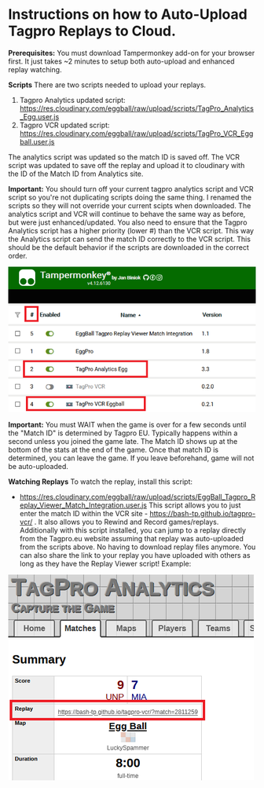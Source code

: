 # Instructions on how to Auto-Upload Tagpro Replays to Cloud.

**Prerequisites:**
You must download Tampermonkey add-on for your browser first. It just takes ~2 minutes to setup both auto-upload and enhanced replay watching.


**Scripts**
There are two scripts needed to upload your replays.

1. Tagpro Analytics updated script: https://res.cloudinary.com/eggball/raw/upload/scripts/TagPro_Analytics_Egg.user.js
2. Tagpro VCR updated script: https://res.cloudinary.com/eggball/raw/upload/scripts/TagPro_VCR_Eggball.user.js

The analytics script was updated so the match ID is saved off. The VCR script was updated to save off the replay and upload it to cloudinary with the ID of the Match ID from Analytics site.

**Important:** You should turn off your current tagpro analytics script and VCR script so you're not duplicating scripts doing the same thing. I renamed the scripts so they will not override your current scipts when downloaded. The analytics script and VCR will continue to behave the same way as before, but were just enhanced/updated. You also need to ensure that the Tagpro Analytics script has a higher priority (lower #) than the VCR script. This way the Analytics script can send the match ID correctly to the VCR script. This should be the default behavior if the scripts are downloaded in the correct order.


![Sample Tampermonkey Order](Tampermonkey.png)


**Important:** You must WAIT when the game is over for a few seconds until the "Match ID" is determined by Tagpro EU. Typically happens within a second unless you joined the game late. The Match ID shows up at the bottom of the stats at the end of the game. Once that match ID is determined, you can leave the game. If you leave beforehand, game will not be auto-uploaded.



**Watching Replays**
To watch the replay, install this script:
* https://res.cloudinary.com/eggball/raw/upload/scripts/EggBall_Tagpro_Replay_Viewer_Match_Integration.user.js
This script allows you to just enter the match ID within the VCR site - https://bash-tp.github.io/tagpro-vcr/ . It also allows you to Rewind and Record games/replays. Additionally with this script installed, you can jump to a replay directly from the Tagpro.eu website assuming that replay was auto-uploaded from the scripts above. No having to download replay files anymore. You can also share the link to your replay you have uploaded with others as long as they have the Replay Viewer script! Example:


![Sample Tagpro Analytics](TagproAnalytics.png)
